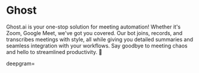 # Ghost
Ghost.ai is your one-stop solution for meeting automation! Whether it's Zoom, Google Meet, we've got you covered. Our bot joins, records, and transcribes meetings with style, all while giving you detailed summaries and seamless integration with your workflows. Say goodbye to meeting chaos and hello to streamlined productivity. 🚀



deepgram=